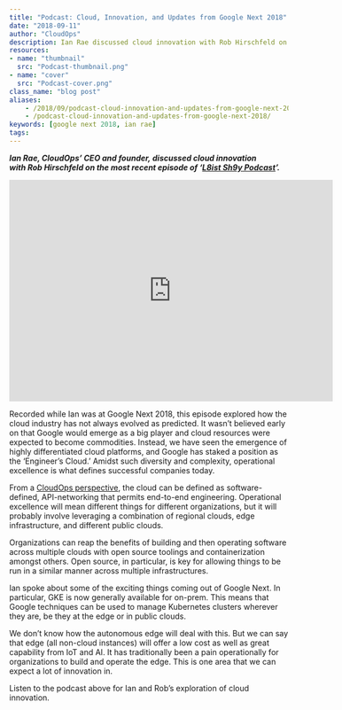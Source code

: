 ```yaml
---
title: "Podcast: Cloud, Innovation, and Updates from Google Next 2018"
date: "2018-09-11"
author: "CloudOps"
description: Ian Rae discussed cloud innovation with Rob Hirschfeld on the most recent episode of ‘L8ist Sh9y Podcast’.
resources:
- name: "thumbnail"
  src: "Podcast-thumbnail.png"
- name: "cover"
  src: "Podcast-cover.png"
class_name: "blog post"
aliases: 
    - /2018/09/podcast-cloud-innovation-and-updates-from-google-next-2018/
    - /podcast-cloud-innovation-and-updates-from-google-next-2018/
keywords: [google next 2018, ian rae]
tags:
---
```


<p><strong><i>Ian Rae, CloudOps’ CEO and founder,&nbsp;discussed&nbsp;cloud innovation with&nbsp;Rob Hirschfeld on the most recent episode of ‘<a href="https://soundcloud.com/user-410091210" target="_blank">L8ist Sh9y Podcast</a>’.</i></strong></p>

<p><iframe width="584" height="400" scrolling="no" frameborder="no" src="https://w.soundcloud.com/player/?visual=true&amp;url=https%3A%2F%2Fapi.soundcloud.com%2Ftracks%2F495072222&amp;show_artwork=true&amp;maxwidth=584&amp;maxheight=876&amp;dnt=1&amp;=&amp;utm_campaign=share&amp;utm_medium=email&amp;utm_source=soundcloud"></iframe></p>

<p>Recorded while Ian was at Google Next 2018, this episode explored how the cloud industry has not always evolved as predicted. It wasn’t believed early on that Google would emerge as a big player and cloud resources were expected to become commodities. Instead, we have seen the emergence of highly differentiated cloud platforms, and Google has staked a position as the ‘Engineer’s Cloud.’ Amidst such diversity and complexity, operational excellence is what defines successful companies today.</p>

<p>From a <a href="https://www.cloudops.com/2015/12/cloudops-manifesto/" target="_blank">CloudOps perspective</a>, the cloud can be defined as software-defined, API-networking that permits end-to-end engineering. Operational excellence will mean different things for different organizations, but it will probably involve leveraging a combination of regional clouds, edge infrastructure, and different public clouds.</p>

<p>Organizations can reap the benefits of building and then operating software across multiple clouds with open source toolings and containerization amongst others. Open source, in particular, is key for allowing things to be run in a similar manner across multiple infrastructures.</p>

<p>Ian spoke about some of the exciting things coming out of Google Next. In particular, GKE is now generally available for on-prem. This means that Google techniques can be used to manage Kubernetes clusters wherever they are, be they at the edge or in public clouds.</p>

<p>We don’t know how the autonomous edge will deal with this. But we can say that edge (all non-cloud instances) will offer a low cost as well as great capability from IoT and AI. It has traditionally been a pain operationally for organizations to build and operate the edge. This is one area that we can expect a lot of innovation in.</p>

<p>Listen to the podcast above for Ian and&nbsp;Rob’s exploration of cloud innovation.</p>